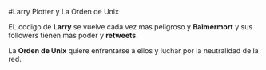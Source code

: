 #Larry Plotter y La Orden de Unix

EL codigo de **Larry** se vuelve cada vez mas peligroso y **Balmermort** y sus followers tienen mas poder y **retweets**.

La **Orden de Unix** quiere enfrentarse a ellos y luchar por la neutralidad de la red. 
